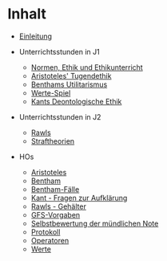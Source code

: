 # Inhalt

* [Einleitung](README.md)
* Unterrichtsstunden in J1
  * [Normen, Ethik und Ethikunterricht](normen_ethik_und_ethikunterricht.md)
  * [Aristoteles' Tugendethik](aristoteles.md)
  * [Benthams Utilitarismus](utilitarismus_Bentham.md)
  * [Werte-Spiel](werte-spiel.md)
  * [Kants Deontologische Ethik](kant_ki.md)

* Unterrichtsstunden in J2
  * [Rawls](rawls.md)
  * [Straftheorien](straftheorien.md)

* HOs
  * [Aristoteles](HOs/HO_Aristoteles.md)
  * [Bentham](http://www.joachimschmid.ch/docs/PAzBenthJerEinPriM.pdf)
  * [Bentham-Fälle](HOs/HO_Bentham-Fälle.md)
  * [Kant - Fragen zur Aufklärung](HOs/HO_Kant_Fragen-zur-Aufklaerung.md)
  * [Rawls - Gehälter](HOs/HO_Rawls.md)
  * [GFS-Vorgaben](HOs/GFS-Vorgaben_Ethik_Kursstufe.md)
  * [Selbstbewertung der mündlichen Note](HOs/Selbstbewertung_Ethik.pdf)
  * [Protokoll](HOs/Protokoll.md)
  * [Operatoren](http://www.bildungsplaene-bw.de/,Lde/Startseite/BP2016BW_ALLG/BP2016BW_ALLG_GYM_ETH_OP)
  * [Werte](HOs/HO_Werte.md)
